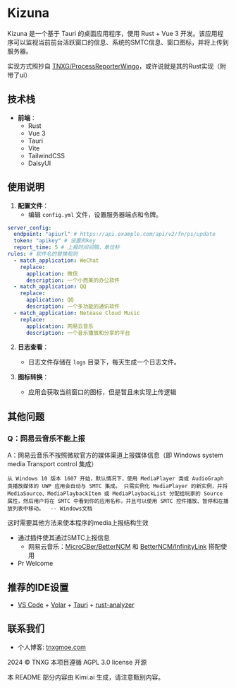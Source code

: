 # Kizuna

Kizuna 是一个基于 Tauri 的桌面应用程序，使用 Rust + Vue 3 开发。该应用程序可以监视当前前台活跃窗口的信息、系统的SMTC信息、窗口图标，并将上传到服务器。

实现方式照抄自 [TNXG/ProcessReporterWingo](https://github.com/TNXG/ProcessReporterWingo)，或许说就是其的Rust实现（附带了ui）


## 技术栈
- **前端**：
  - Rust
  - Vue 3
  - Tauri
  - Vite
  - TailwindCSS
  - DaisyUI

## 使用说明
1. **配置文件**：
   - 编辑 `config.yml` 文件，设置服务器端点和令牌。
```yaml
server_config:
  endpoint: "apiurl" # https://api.example.com/api/v2/fn/ps/update
  token: "apikey" # 设置的key
  report_time: 5 # 上报时间间隔，单位秒
rules: # 软件名的替换规则
  - match_application: WeChat
    replace:
      application: 微信
      description: 一个小而美的办公软件
  - match_application: QQ
    replace:
      application: QQ
      description: 一个多功能的通讯软件
  - match_application: Netease Cloud Music
    replace:
      application: 网易云音乐
      description: 一个音乐播放和分享的平台
```
2. **日志查看**：
   - 日志文件存储在 `logs` 目录下，每天生成一个日志文件。

3. **图标转换**：
   - 应用会获取当前窗口的图标，但是暂且未实现上传逻辑


## 其他问题

### Q：网易云音乐不能上报

A：网易云音乐不按照微软官方的媒体渠道上报媒体信息（即 Windows system media Transport control 集成）

`从 Windows 10 版本 1607 开始，默认情况下，使用 MediaPlayer 类或 AudioGraph 类播放媒体的 UWP 应用会自动与 SMTC 集成。 只需实例化 MediaPlayer 的新实例，并将 MediaSource、MediaPlaybackItem 或 MediaPlaybackList 分配给玩家的 Source 属性，然后用户将在 SMTC 中看到你的应用名称，并且可以使用 SMTC 控件播放、暂停和在播放列表中移动。  -- Windows文档`

这时需要其他方法来使本程序的media上报结构生效
- 通过插件使其通过SMTC上报信息
    - 网易云音乐：[MicroCBer/BetterNCM](https://github.com/MicroCBer/BetterNCM) 和 [BetterNCM/InfinityLink](https://github.com/BetterNCM/InfinityLink) 搭配使用
- Pr Welcome

## 推荐的IDE设置

- [VS Code](https://code.visualstudio.com/) + [Volar](https://marketplace.visualstudio.com/items?itemName=Vue.volar) + [Tauri](https://marketplace.visualstudio.com/items?itemName=tauri-apps.tauri-vscode) + [rust-analyzer](https://marketplace.visualstudio.com/items?itemName=rust-lang.rust-analyzer)

## 联系我们

- 个人博客: [tnxgmoe.com](https://tnxgmoe.com/about-me#:re:%E8%81%94%E7%B3%BB%E6%96%B9%E5%BC%8F)

2024 © TNXG 本项目遵循 AGPL 3.0 license 开源

本 README 部分内容由 Kimi.ai 生成，请注意甄别内容。